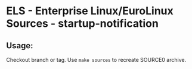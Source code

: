 # ELS - Enterprise Linux/EuroLinux Sources - startup-notification
 
## Usage:
  Checkout branch or tag. Use `make sources` to recreate  SOURCE0 archive.
